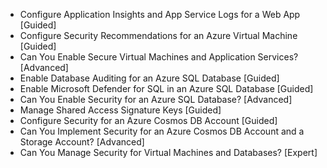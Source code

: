 - Configure Application Insights and App Service Logs for a Web App [Guided]
- Configure Security Recommendations for an Azure Virtual Machine [Guided]
- Can You Enable Secure Virtual Machines and Application Services? [Advanced]
- Enable Database Auditing for an Azure SQL Database [Guided]
- Enable Microsoft Defender for SQL in an Azure SQL Database [Guided]
- Can You Enable Security for an Azure SQL Database? [Advanced]
- Manage Shared Access Signature Keys [Guided]
- Configure Security for an Azure Cosmos DB Account [Guided]
- Can You Implement Security for an Azure Cosmos DB Account and a Storage Account? [Advanced]
- Can You Manage Security for Virtual Machines and Databases? [Expert]
